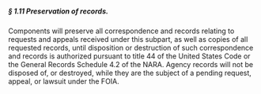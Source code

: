 ##### § 1.11 Preservation of records. #####

Components will preserve all correspondence and records relating to requests and appeals received under this subpart, as well as copies of all requested records, until disposition or destruction of such correspondence and records is authorized pursuant to title 44 of the United States Code or the General Records Schedule 4.2 of the NARA. Agency records will not be disposed of, or destroyed, while they are the subject of a pending request, appeal, or lawsuit under the FOIA.